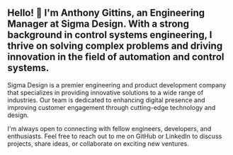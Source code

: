 ## Hello! 👋 I'm Anthony Gittins, an Engineering Manager at Sigma Design. With a strong background in control systems engineering, I thrive on solving complex problems and driving innovation in the field of automation and control systems. 

Sigma Design is a premier engineering and product development company that specializes in providing innovative solutions to a wide range of industries. Our team is dedicated to enhancing digital presence and improving customer engagement through cutting-edge technology and design.

I'm always open to connecting with fellow engineers, developers, and enthusiasts. Feel free to reach out to me on GitHub or LinkedIn to discuss projects, share ideas, or collaborate on exciting new ventures.
<!--
**tgittins-sdzn/tgittins-sdzn** is a ✨ _special_ ✨ repository because its `README.md` (this file) appears on your GitHub profile.

Here are some ideas to get you started:

- 🔭 I’m currently working on ...
- 🌱 I’m currently learning ...
- 👯 I’m looking to collaborate on ...
- 🤔 I’m looking for help with ...
- 💬 Ask me about ...
- 📫 How to reach me: ...
- 😄 Pronouns: ...
- ⚡ Fun fact: ...
-->
